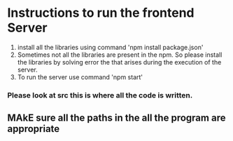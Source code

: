 # Instructions to run the frontend Server 


1. install all the libraries using command 'npm install package.json'
2. Sometimes not all the libraries are present in the npm. So please install the libraries by solving error the that arises during the execution of the server.
3. To run the server use command 'npm start'


### Please look at src this is where all the code is written.


## MAkE sure all the paths in the all the program are appropriate 
  
